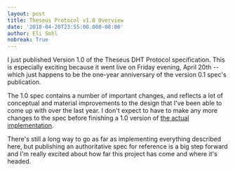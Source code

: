 ```yaml
---
layout: post
title: Theseus Protocol v1.0 Overview
date: '2018-04-20T23:55:00.000-08:00'
author: Eli Sohl
nobreak: True
---
```


I just published Version 1.0 of the Theseus DHT Protocol specification. This is especially exciting because it went live on Friday evening, April 20th -- which just happens to be the one-year anniversary of the version 0.1 spec's publication.

The 1.0 spec contains a number of important changes, and reflects a lot of conceptual and material improvements to the design that I've been able to come up with over the last year. I don't expect to have to make any more changes to the spec before finishing a 1.0 version of [the actual implementation](https://github.com/wootfish/theseus.dht).

There's still a long way to go as far as implementing everything described here, but publishing an authoritative spec for reference is a big step forward and I'm really excited about how far this project has come and where it's headed.
